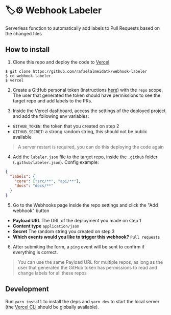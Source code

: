 # 🏷️⚙️ Webhook Labeler

Serverless function to automatically add labels to Pull Requests based on the changed files

## How to install

1. Clone this repo and deploy the code to [Vercel](https://vercel.com/download)

```
$ git clone https://github.com/rafaelalmeidatk/webhook-labeler
$ cd webhook-labeler
$ vercel
```

2. Create a GitHub personal token (instructions [here](https://help.github.com/en/github/authenticating-to-github/creating-a-personal-access-token-for-the-command-line)) with the `repo` scope. The user that generated the token should have permissions to see the target repo and add labels to the PRs.

3. Inside the Vercel dashboard, access the settings of the deployed project and add the following env variables:

- `GITHUB_TOKEN`: the token that you created on step 2
- `GITHUB_SECRET`: a strong random string, this should not be public available

> A server restart is required, you can do this deploying the code again

4. Add the `labeler.json` file to the target repo, inside the `.github` folder (`.github/labeler.json`). Config example:

```json
{
  "labels": {
    "core": ["src/**", "api/**"],
    "docs": "docs/**"
  }
}
```

5. Go to the Webhooks page inside the repo settings and click the "Add webhook" button

- **Payload URL**
  The URL of the deployment you made on step 1
- **Content type**
  `application/json`
- **Secret**
  The random string you created on step 3
- **Which events would you like to trigger this webhook?**
  `Pull requests`

6. After submiting the form, a `ping` event will be sent to confirm if everything is correct.

> You can use the same Payload URL for multiple repos, as long as the user that generated the GitHub token has permissions to read and change labels for all these repos

## Development

Run `yarn install` to install the deps and `yarn dev` to start the local server (the [Vercel CLI](https://vercel.com/download) should be globally available).
